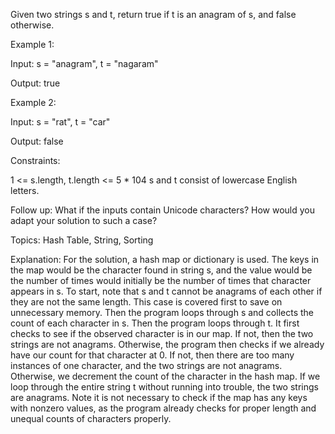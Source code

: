 Given two strings s and t, return true if t is an 
anagram
 of s, and false otherwise.

 

Example 1:

Input: s = "anagram", t = "nagaram"

Output: true

Example 2:

Input: s = "rat", t = "car"

Output: false

 

Constraints:

1 <= s.length, t.length <= 5 * 104
s and t consist of lowercase English letters.
 

Follow up: What if the inputs contain Unicode characters? How would you adapt your solution to such a case?

Topics: Hash Table, String, Sorting

Explanation: For the solution, a hash map or dictionary is used. The keys in the map would be the character found in string s, and the value would be the number of times would initially be the number of times that character appears in s. To start, note that s and t cannot be anagrams of each other if they are not the same length. This case is covered first to save on unnecessary memory. Then the program loops through s and collects the count of each character in s. Then the program loops through t. It first checks to see if the observed character is in our map. If not, then the two strings are not anagrams. Otherwise, the program then checks if we already have our count for that character at 0. If not, then there are too many instances of one character, and the two strings are not anagrams. Otherwise, we decrement the count of the character in the hash map. If we loop through the entire string t without running into trouble, the two strings are anagrams. Note it is not necessary to check if the map has any keys with nonzero values, as the program already checks for proper length and unequal counts of characters properly.